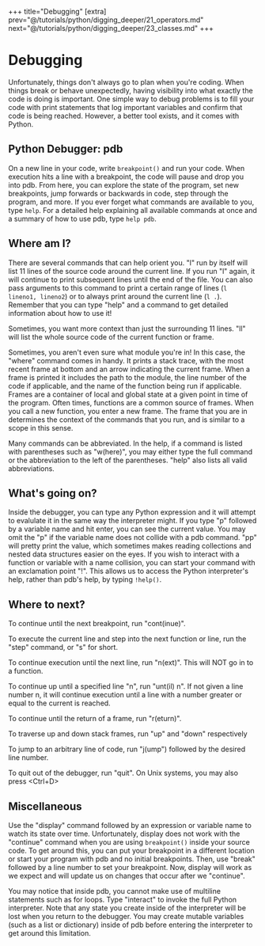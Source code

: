 +++
title="Debugging"
[extra]
prev="@/tutorials/python/digging_deeper/21_operators.md"
next="@/tutorials/python/digging_deeper/23_classes.md"
+++
# Debugging
Unfortunately, things don't always go to plan when you're coding.
When things break or behave unexpectedly, having visibility into what exactly the code is doing is important.
One simple way to debug problems is to fill your code with print statements that log important variables and confirm that code is being reached.
However, a better tool exists, and it comes with Python.

## Python Debugger: pdb
On a new line in your code, write `breakpoint()` and run your code.
When execution hits a line with a breakpoint, the code will pause and drop you into pdb.
From here, you can explore the state of the program, set new breakpoints, jump forwards or backwards in code, step through the program, and more.
If you ever forget what commands are available to you, type `help`.
For a detailed help explaining all available commands at once and a summary of how to use pdb, type `help pdb`.

## Where am I?
There are several commands that can help orient you.
"l" run by itself will list 11 lines of the source code around the current line.
If you run "l" again, it will continue to print subsequent lines until the end of the file.
You can also pass arguments to this command to print a certain range of lines (`l lineno1, lineno2`) or to always print around the current line (`l .`).
Remember that you can type "help" and a command to get detailed information about how to use it!

Sometimes, you want more context than just the surrounding 11 lines.
"ll" will list the whole source code of the current function or frame.

Sometimes, you aren't even sure what module you're in!
In this case, the "where" command comes in handy.
It prints a stack trace, with the most recent frame at bottom and an arrow indicating the current frame.
When a frame is printed it includes the path to the module, the line number of the code if applicable, and the name of the function being run if applicable.
Frames are a container of local and global state at a given point in time of the program.
Often times, functions are a common source of frames.
When you call a new function, you enter a new frame.
The frame that you are in determines the context of the commands that you run, and is similar to a scope in this sense.

Many commands can be abbreviated.
In the help, if a command is listed with parentheses such as "w(here)", you may either type the full command or the abbreviation to the left of the parentheses.
"help" also lists all valid abbreviations.

## What's going on?
Inside the debugger, you can type any Python expression and it will attempt to evalulate it in the same way the interpreter might.
If you type "p" followed by a variable name and hit enter, you can see the current value.
You may omit the "p" if the variable name does not collide with a pdb command.
"pp" will pretty print the value, which sometimes makes reading collections and nested data structures easier on the eyes.
If you wish to interact with a function or variable with a name collision, you can start your command with an exclamation point "!".
This allows us to access the Python interpreter's help, rather than pdb's help, by typing `!help()`.

## Where to next?
To continue until the next breakpoint, run "cont(inue)".

To execute the current line and step into the next function or line, run the "step" command, or "s" for short.

To continue execution until the next line, run "n(ext)". This will NOT go in to a function.

To continue up until a specified line "n", run "unt(il) n".
If not given a line number n, it will continue execution until a line with a number greater or equal to the current is reached.

To continue until the return of a frame, run "r(eturn)".

To traverse up and down stack frames, run "up" and "down" respectively

To jump to an arbitrary line of code, run "j(ump") followed by the desired line number.

To quit out of the debugger, run "quit".
On Unix systems, you may also press <Ctrl+D\>

## Miscellaneous
Use the "display" command followed by an expression or variable name to watch its state over time.
Unfortunately, display does not work with the "continue" command when you are using `breakpoint()` inside your source code.
To get around this, you can put your breakpoint in a different location or start your program with pdb and no initial breakpoints.
Then, use "break" followed by a line number to set your breakpoint.
Now, display will work as we expect and will update us on changes that occur after we "continue".

You may notice that inside pdb, you cannot make use of multiline statements such as for loops.
Type "interact" to invoke the full Python interpreter.
Note that any state you create inside of the interpreter will be lost when you return to the debugger.
You may create mutable variables (such as a list or dictionary) inside of pdb before entering the interpreter to get around this limitation.
